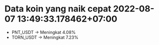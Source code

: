 # Data koin yang naik cepat 2022-08-07 13:49:33.178462+07:00

* PNT_USDT -> Meningkat 4.08%
* TORN_USDT -> Meningkat 7.23%
